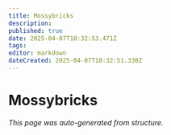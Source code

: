 ```yaml
---
title: Mossybricks
description: 
published: true
date: 2025-04-07T10:32:53.471Z
tags: 
editor: markdown
dateCreated: 2025-04-07T10:32:51.330Z
---
```


# Mossybricks

*This page was auto-generated from structure.*